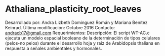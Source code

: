 # Athaliana_plasticity_root_leaves

Desarrollado por: Andra Lizbeth Dominguez Román y Mariana Benítez Keinrad.
Última modificación: Octubre 2016
Contacto: andracb17@gmail.com
Requerimientos:
Descripción: El script WT-AC.c ejecuta un modelo espacial booleano de la determinación de tipos celulares (pelos-no pelos) durante el desarrollo hoja y raíz de Arabidopsis thaliana en respuesta a señales ambientales y hormonales. 
